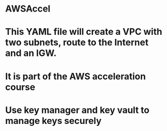 # AWSAccel
# This YAML file will create a VPC with two subnets, route to the Internet and an IGW.
# It is part of the AWS acceleration course
# Use key manager and key vault to manage keys securely
